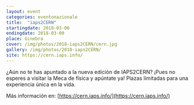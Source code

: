 ```yaml
---
layout: event
categories: eventonazionale
title:  "iaps2CERN"
startingdate: 2018-03-06
endingdate: 2018-03-09
place: Ginebra
cover: /img/photos/2018-iaps2CERN/cern.jpg
gallery: /img/photos/2018-iaps2CERN/
site: https://cern.iaps.info/
---
```


¿Aún no te has apuntado a la nueva edición de IAPS2CERN? ¡Pues no esperes a visitar la Meca de física y apúntate ya! Plazas limitadas para una experiencia única en la vida. 

Más información en: [https://cern.iaps.info/](https://cern.iaps.info/)

